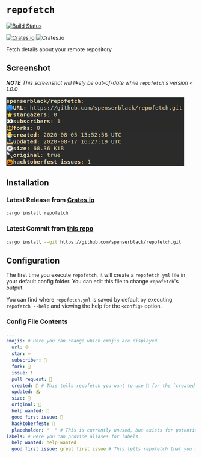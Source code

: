 # `repofetch`

[![Build Status](https://travis-ci.com/spenserblack/repofetch.svg?branch=master)](https://travis-ci.com/spenserblack/repofetch)

[![Crates.io](https://img.shields.io/crates/v/repofetch?logo=rust)](https://crates.io/crates/repofetch)
![Crates.io](https://img.shields.io/crates/d/repofetch?logo=rust)

Fetch details about your remote repository

## Screenshot

*__NOTE__ This screenshot will likely be out-of-date while `repofetch`'s version < 1.0.0*

![screenshot](https://github.com/spenserblack/repofetch/blob/master/images/screenshot.png?raw=true)

## Installation

### Latest Release from [Crates.io][crates.io]

```bash
cargo install repofetch
```

### Latest Commit from [this repo](https://github.com/spenserblack/repofetch)

```bash
cargo install --git https://github.com/spenserblack/repofetch.git
```

## Configuration

The first time you execute `repofetch`, it will create a `repofetch.yml` file in your default
config folder. You can edit this file to change `repofetch`'s output.

You can find where `repofetch.yml` is saved by default by executing `repofetch --help` and viewing
the help for the `<config>` option.

### Config File Contents

```yml
---
emojis: # Here you can change which emojis are displayed
  url: 🌐
  star: ⭐
  subscriber: 👀
  fork: 🔱
  issue: ❗
  pull request: 🔀
  created: 🎉 # This tells repofetch you want to use 🎉 for the `created` stat instead of the default (🐣)
  updated: 📤
  size: 💽
  original: 🥄
  help wanted: 🙇
  good first issue: 🔰
  hacktoberfest: 🎃
  placeholder: "  " # This is currently unused, but exists for potential future usage
labels: # Here you can provide aliases for labels
  help wanted: help wanted
  good first issue: great first issue # This tells repofetch that you want to search `label:"great first issue"` for good first issues
```

[crates.io]: https://crates.io/crates/repofetch
